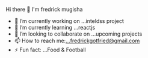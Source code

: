 Hi there 👋
I'm fredrick mugisha
- 🔭 I’m currently working on ...inteldss project
- 🌱 I’m currently learning ...reactjs
- 👯 I’m looking to collaborate on ...upcoming projects
- 📫 How to reach me:...fredrickgotfried@gmail.com
- ⚡ Fun fact: ...Food & Football

